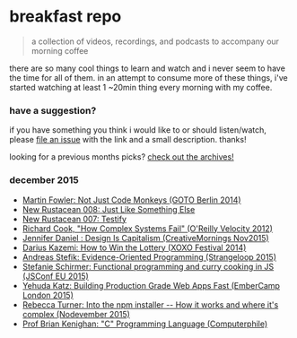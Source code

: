 # breakfast repo
> a collection of videos, recordings, and podcasts to accompany our morning coffee

there are so many cool things to learn and watch and i never seem to have the time for all of them. in an attempt to consume more of these things, i've started watching at least 1 ~20min thing every morning with my coffee.

### have a suggestion?

if you have something you think i would like to or should listen/watch, please [file an issue](https://github.com/ashleygwilliams/breakfast-repo/issues/new) with the link and a small description. thanks!

looking for a previous months picks? [check out the archives!](https://github.com/ashleygwilliams/breakfast-repo/tree/master/archives) 

### december 2015

- [Martin Fowler: Not Just Code Monkeys (GOTO Berlin 2014)](https://www.youtube.com/watch?v=4E3xfR6IBII)
- [New Rustacean 008: Just Like Something Else](http://www.newrustacean.com/show_notes/e008/index.html)
- [New Rustacean 007: Testify](http://www.newrustacean.com/show_notes/e007/index.html)
- [Richard Cook, "How Complex Systems Fail" (O'Reilly Velocity 2012)](https://www.youtube.com/watch?v=2S0k12uZR14)
- [Jennifer Daniel : Design Is Capitalism (CreativeMornings Nov2015)](https://www.youtube.com/watch?v=O4s-H9R7uvY)
- [Darius Kazemi: How to Win the Lottery (XOXO Festival 2014)](https://www.youtube.com/watch?v=l_F9jxsfGCw)
- [Andreas Stefik: Evidence-Oriented Programming (Strangeloop 2015)](https://www.youtube.com/watch?v=uEFrE6cgVNY)
- [Stefanie Schirmer: Functional programming and curry cooking in JS (JSConf EU 2015)](https://www.youtube.com/watch?v=6Qx5ZAbfqjo)
- [Yehuda Katz: Building Production Grade Web Apps Fast (EmberCamp London 2015)](https://www.youtube.com/watch?v=gk-xyLM7R4g)
- [Rebecca Turner: Into the npm installer -- How it works and where it's complex (Nodevember 2015)](https://www.youtube.com/watch?v=3ShkpzavVFM)
- [Prof Brian Kenighan: "C" Programming Language (Computerphile)](https://www.youtube.com/watch?v=de2Hsvxaf8M)
